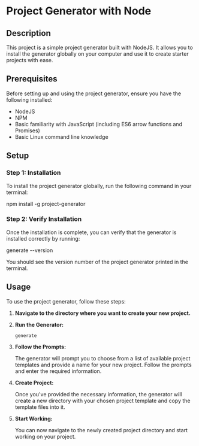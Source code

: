 # Project Generator with Node

## Description

This project is a simple project generator built with NodeJS. It allows you to install the generator globally on your computer and use it to create starter projects with ease.

## Prerequisites

Before setting up and using the project generator, ensure you have the following installed:

- NodeJS
- NPM
- Basic familiarity with JavaScript (including ES6 arrow functions and Promises)
- Basic Linux command line knowledge

## Setup

### Step 1: Installation

To install the project generator globally, run the following command in your terminal:

npm install -g project-generator


### Step 2: Verify Installation

Once the installation is complete, you can verify that the generator is installed correctly by running:

generate --version


You should see the version number of the project generator printed in the terminal.

## Usage

To use the project generator, follow these steps:

1. **Navigate to the directory where you want to create your new project.**

2. **Run the Generator:**

    ```
    generate
    ```

3. **Follow the Prompts:**

    The generator will prompt you to choose from a list of available project templates and provide a name for your new project. Follow the prompts and enter the required information.

4. **Create Project:**

    Once you've provided the necessary information, the generator will create a new directory with your chosen project template and copy the template files into it.

5. **Start Working:**

    You can now navigate to the newly created project directory and start working on your project.

